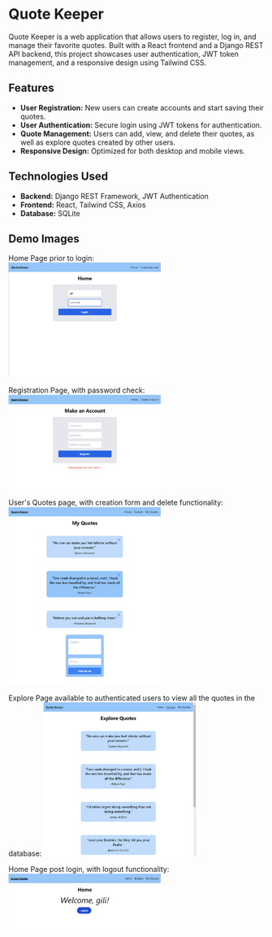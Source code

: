 # Quote Keeper

Quote Keeper is a web application that allows users to register, log in, and manage their favorite quotes. Built with a React frontend and a Django REST API backend, this project showcases user authentication, JWT token management, and a responsive design using Tailwind CSS.

## Features

- **User Registration:** New users can create accounts and start saving their quotes.
- **User Authentication:** Secure login using JWT tokens for authentication.
- **Quote Management:** Users can add, view, and delete their quotes, as well as explore quotes created by other users.
- **Responsive Design:** Optimized for both desktop and mobile views.

## Technologies Used

- **Backend:** Django REST Framework, JWT Authentication
- **Frontend:** React, Tailwind CSS, Axios
- **Database:** SQLite

## Demo Images
Home Page prior to login: <br>
<img src="./images/image1.png" width="300"/>

Registration Page, with password check:
<img src="./images/image2.png" width="300"/>

User's Quotes page, with creation form and delete functionality:
<img src="./images/image3.png" width="300"/>

Explore Page available to authenticated users to view all the quotes in the database:
<img src="./images/image4.png" width="300"/>

Home Page post login, with logout functionality:
<img src="./images/image5.png" width="300"/>






